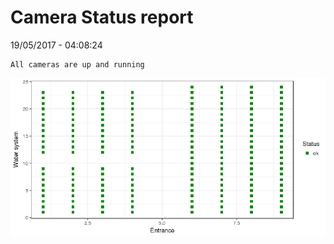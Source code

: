 Camera Status report
================
19/05/2017 - 04:08:24

    All cameras are up and running

![](camreport_files/figure-markdown_github/unnamed-chunk-2-1.png)
